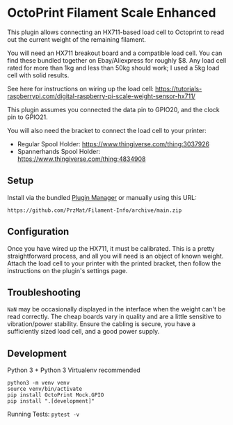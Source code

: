 # OctoPrint Filament Scale Enhanced

This plugin allows connecting an HX711-based load cell to Octoprint to read out the current weight of the remaining filament.

You will need an HX711 breakout board and a compatible load cell. You can find these bundled together on Ebay/Aliexpress for roughly $8. Any load cell rated for more than 1kg and less than 50kg should work; I used a 5kg load cell with solid results.

See here for instructions on wiring up the load cell: https://tutorials-raspberrypi.com/digital-raspberry-pi-scale-weight-sensor-hx711/

This plugin assumes you connected the data pin to GPIO20, and the clock pin to GPIO21.

You will also need the bracket to connect the load cell to your printer:
- Regular Spool Holder: https://www.thingiverse.com/thing:3037926
- Spannerhands Spool Holder: https://www.thingiverse.com/thing:4834908

## Setup

Install via the bundled [Plugin Manager](https://github.com/foosel/OctoPrint/wiki/Plugin:-Plugin-Manager)
or manually using this URL:

    https://github.com/PrzMat/Filament-Info/archive/main.zip


## Configuration

Once you have wired up the HX711, it must be calibrated. This is a pretty straightforward process, and all you will need is an object of known weight. Attach the load cell to your printer with the printed bracket, then follow the instructions on the plugin's settings page.

## Troubleshooting

`NaN` may be occasionally displayed in the interface when the weight can't be read correctly. The cheap boards vary in quality and are a little sensitive to vibration/power stability. Ensure the cabling is secure, you have a sufficiently sized load cell, and a good power supply.

## Development

Python 3 + Python 3 Virtualenv recommended

```
python3 -m venv venv
source venv/bin/activate
pip install OctoPrint Mock.GPIO
pip install ".[development]"
```

Running Tests: `pytest -v`
